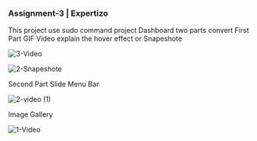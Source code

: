 ### Assignment-3 | Expertizo
This project use sudo command project Dashboard two parts convert First Part GIF Video explain the hover effect or Snapeshote 

![3-Video](https://user-images.githubusercontent.com/60065412/78785451-9d6bf080-79c0-11ea-8f9e-18095dfe4265.gif)

![2-Snapeshote](https://user-images.githubusercontent.com/60065412/78779249-0f8b0800-79b6-11ea-90f4-acdb995d28ad.png)

Second Part Slide Menu Bar 

![2-video (1)](https://user-images.githubusercontent.com/60065412/78785990-7cf06600-79c1-11ea-9571-d724c5a434bf.gif)

Image Gallery

![1-Video](https://user-images.githubusercontent.com/60065412/78785715-0fdcd080-79c1-11ea-8968-e8ed3edbb5b3.gif)



